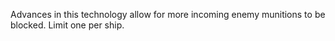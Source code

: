 Advances in this technology allow for more incoming enemy munitions to be blocked. Limit one per ship.